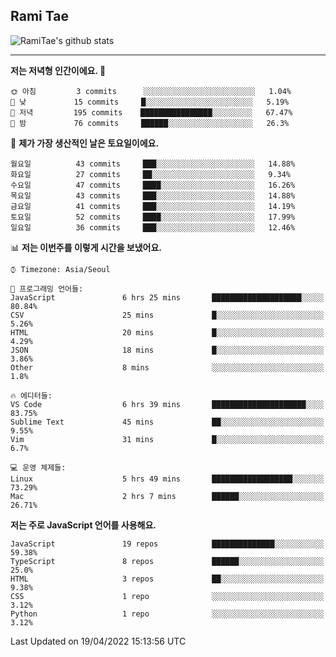 ## Rami Tae

![RamiTae's github stats](https://github-readme-stats.vercel.app/api?username=RamiTae&show_icons=true&theme=tokyonight)

---
<!--START_SECTION:waka-->
**저는 저녁형 인간이에요. 🦉** 

```text
🌞 아침         3 commits      ░░░░░░░░░░░░░░░░░░░░░░░░░   1.04% 
🌆 낮　         15 commits     █░░░░░░░░░░░░░░░░░░░░░░░░   5.19% 
🌃 저녁         195 commits    ████████████████░░░░░░░░░   67.47% 
🌙 밤　         76 commits     ██████░░░░░░░░░░░░░░░░░░░   26.3%

```
📅 **제가 가장 생산적인 날은 토요일이에요.** 

```text
월요일          43 commits     ███░░░░░░░░░░░░░░░░░░░░░░   14.88% 
화요일          27 commits     ██░░░░░░░░░░░░░░░░░░░░░░░   9.34% 
수요일          47 commits     ████░░░░░░░░░░░░░░░░░░░░░   16.26% 
목요일          43 commits     ███░░░░░░░░░░░░░░░░░░░░░░   14.88% 
금요일          41 commits     ███░░░░░░░░░░░░░░░░░░░░░░   14.19% 
토요일          52 commits     ████░░░░░░░░░░░░░░░░░░░░░   17.99% 
일요일          36 commits     ███░░░░░░░░░░░░░░░░░░░░░░   12.46%

```


📊 **저는 이번주를 이렇게 시간을 보냈어요.** 

```text
⌚︎ Timezone: Asia/Seoul

💬 프로그래밍 언어들: 
JavaScript               6 hrs 25 mins       ████████████████████░░░░░   80.84% 
CSV                      25 mins             █░░░░░░░░░░░░░░░░░░░░░░░░   5.26% 
HTML                     20 mins             █░░░░░░░░░░░░░░░░░░░░░░░░   4.29% 
JSON                     18 mins             █░░░░░░░░░░░░░░░░░░░░░░░░   3.86% 
Other                    8 mins              ░░░░░░░░░░░░░░░░░░░░░░░░░   1.8%

🔥 에디터들: 
VS Code                  6 hrs 39 mins       █████████████████████░░░░   83.75% 
Sublime Text             45 mins             ██░░░░░░░░░░░░░░░░░░░░░░░   9.55% 
Vim                      31 mins             █░░░░░░░░░░░░░░░░░░░░░░░░   6.7%

💻 운영 체제들: 
Linux                    5 hrs 49 mins       ██████████████████░░░░░░░   73.29% 
Mac                      2 hrs 7 mins        ██████░░░░░░░░░░░░░░░░░░░   26.71%

```

**저는 주로 JavaScript 언어를 사용해요.** 

```text
JavaScript               19 repos            ██████████████░░░░░░░░░░░   59.38% 
TypeScript               8 repos             ██████░░░░░░░░░░░░░░░░░░░   25.0% 
HTML                     3 repos             ██░░░░░░░░░░░░░░░░░░░░░░░   9.38% 
CSS                      1 repo              ░░░░░░░░░░░░░░░░░░░░░░░░░   3.12% 
Python                   1 repo              ░░░░░░░░░░░░░░░░░░░░░░░░░   3.12%

```



 Last Updated on 19/04/2022 15:13:56 UTC
<!--END_SECTION:waka-->
